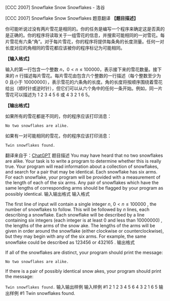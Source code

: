 



[CCC 2007] Snowflake Snow Snowflakes - 洛谷














[CCC 2007] Snowflake Snow Snowflakes
题意翻译
**【题目描述】**

你可能听说过没有两片雪花是相同的。你的任务是编写一个程序来确定这是否真的是正确的。你的程序将读取关于一组雪花的信息，并搜索可能相同的一对雪花。每片雪花有六条“角”。对于每片雪花，你的程序将提供每条角的长度测量。任何一对长度对应的角相同的雪花都应该被你的程序标记为可能相同。

**【输入格式】**

输入的第一行包含一个整数 $n$，$0 < n \le 100000$，表示接下来的雪花数量。接下来的 $n$ 行描述每片雪花。每片雪花由包含六个整数的一行描述（每个整数至少为 $0$ 且小于 $10000000$），表示雪花的六条角的长度。角的长度将按顺序围绕着雪花给出（顺时针或逆时针），但它们可以从六个角中的任何一条开始。例如，同一片雪花可以描述为 $1\ 2\ 3\ 4\ 5\ 6$ 或 $4\ 3\ 2\ 1\ 6\ 5$。

**【输出格式】**

如果所有的雪花都是不同的，你的程序应该打印消息：

`No two snowflakes are alike.`

如果有一对可能相同的雪花，你的程序应该打印消息：

`Twin snowflakes found.`

翻译来自于：[ChatGPT](https://chatgpt.com/)
题目描述
You may have heard that no two snowflakes are alike. Your task is to write a program to determine whether this is really true. Your program will read information about a collection of snowflakes, and search for a pair that may be identical. Each snowflake has six arms. For each snowflake, your program will be provided with a measurement of the length of each of the six arms. Any pair of snowflakes which have the same lengths of corresponding arms should be flagged by your program as possibly identical.
输入输出格式
输入格式

The first line of input will contain a single integer $n$, $0 < n \le 100000$ , the number of snowflakes to follow. This will be followed by $n$ lines, each describing a snowflake. Each snowflake will be described by a line containing six integers (each integer is at least $0$ and less than $10000000$) , the lengths of the arms of the snow ake. The lengths of the arms will be given in order around the snowflake (either clockwise or counterclockwise), but they may begin with any of the six arms. For example, the same snowflake could be described as $1 2 3 4 5 6$ or $4 3 2 1 6 5$ . 
输出格式

If all of the snowflakes are distinct, your program should print the message:

`No two snowflakes are alike.`

If there is a pair of possibly identical snow akes, your program should print the message:

`Twin snowflakes found.`
输入输出样例
输入样例 #1
2 
1 2 3 4 5 6 
4 3 2 1 6 5
输出样例 #1
Twin snowflakes found.






